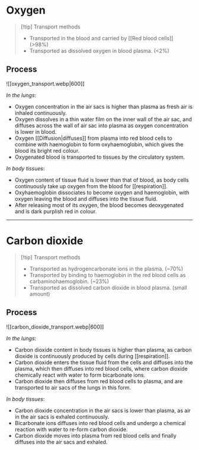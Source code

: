 # Oxygen
> [!tip] Transport methods
> - Transported in the blood and carried by [[Red blood cells]] (>98%)
> - Transported as dissolved oxygen in blood plasma. (<2%)

## Process
![[oxygen_transport.webp|600]]

*In the lungs*:
- <span class="hi-green">Oxygen concentration in the air sacs is higher</span> than plasma as fresh air is inhaled continuously.
- Oxygen dissolves in a thin water film on the inner wall of the air sac, and diffuses across the wall of air sac into plasma as oxygen concentration is lower in blood.
- Oxygen [[Diffusion|diffuses]] from plasma into red blood cells to combine with haemoglobin to form <span class="hi-blue">oxyhaemoglobin</span>, which gives the blood its bright red colour.
- Oxygenated blood is transported to tissues by the circulatory system.

*In body tissues*:
- <span class="hi-green">Oxygen content of tissue fluid is lower than that of blood</span>, as body cells continuously take up oxygen from the blood for [[respiration]].
- <span class="hi-blue">Oxyhaemoglobin</span> dissociates to become oxygen and haemoglobin, with oxygen leaving the blood and diffuses into the tissue fluid.
- After releasing most of its oxygen, the blood becomes deoxygenated and is dark purplish red in colour.

---
# Carbon dioxide
> [!tip] Transport methods
> - Transported as hydrogencarbonate ions in the plasma. (~70%)
> - Transported by binding to haemoglobin in the red blood cells as carbaminohaemoglobin. (~23%)
> - Transported as dissolved carbon dioxide in blood plasma. (small amount)

## Process
![[carbon_dioxide_transport.webp|600]]

*In the lungs*:
- <span class="hi-green">Carbon dioxide content in body tissues is higher</span> than plasma, as carbon dioxide is continuously produced by cells during [[respiration]].
- Carbon dioxide enters the tissue fluid from the cells and diffuses into the plasma, which then diffuses into red blood cells, where carbon dioxide chemically react with water to form <span class="hi-blue">bicarbonate ions</span>.
- Carbon dioxide then diffuses from red blood cells to plasma, and are transported to air sacs of the lungs in this form.

*In body tissues*:
- <span class="hi-green">Carbon dioxide concentration in the air sacs is lower</span> than plasma, as air in the air sacs is exhaled continuously.
- <span class="hi-blue">Bicarbonate ions</span> diffuses into red blood cells and undergo a chemical reaction with water to re-form carbon dioxide.
- Carbon dioxide moves into plasma from red blood cells and finally diffuses into the air sacs and exhaled.
